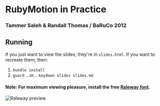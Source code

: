 # RubyMotion in Practice

### Tammer Saleh & Randall Thomas / BaRuCo 2012

## Running

If you just want to view the slides, they're in `slides.html`.  If you want to recreate them, then:

1. `bundle install`
2. `guard` ...or...  `keydown slides slides.md`

#### Note: For maximum viewing pleasure, install the free [Raleway font](http://www.theleagueofmoveabletype.com/raleway).

![Raleway preview](http://www.theleagueofmoveabletype.com/raleway/images/raleway-1.jpeg)

